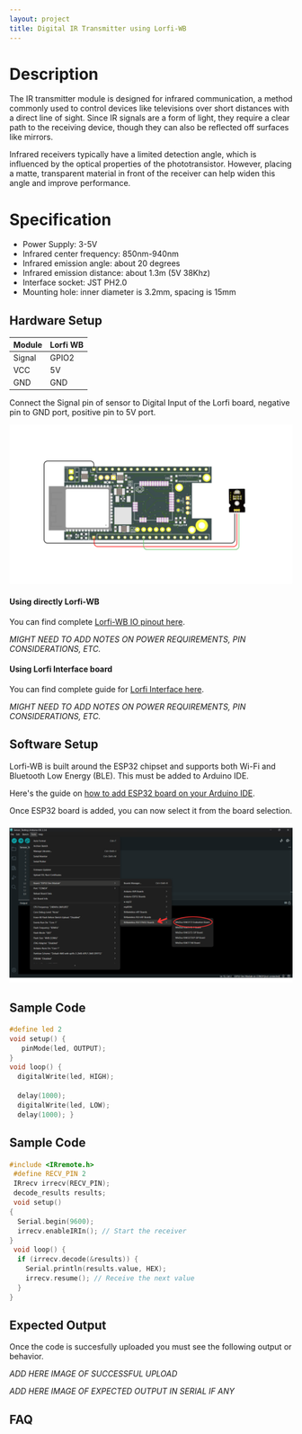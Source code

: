 ```yaml
---
layout: project
title: Digital IR Transmitter using Lorfi-WB
---
```


# Description

The IR transmitter module is designed for infrared communication, a method commonly used to control devices like televisions over short distances with a direct line of sight. Since IR signals are a form of light, they require a clear path to the receiving device, though they can also be reflected off surfaces like mirrors.

Infrared receivers typically have a limited detection angle, which is influenced by the optical properties of the phototransistor. However, placing a matte, transparent material in front of the receiver can help widen this angle and improve performance.

# Specification

- Power Supply: 3-5V
- Infrared center frequency: 850nm-940nm
- Infrared emission angle: about 20 degrees
- Infrared emission distance: about 1.3m (5V 38Khz)
- Interface socket: JST PH2.0
- Mounting hole: inner diameter is 3.2mm, spacing is 15mm

## Hardware Setup

|     Module    |   Lorfi WB  |
|---------------|-------------|
| Signal        | GPIO2       |
| VCC           | 5V          |
| GND           | GND         |

Connect the Signal pin of sensor to Digital Input of the Lorfi board, negative pin to GND port, positive pin to 5V port.

<p style="text-align: center;">
  <img src="\assets\Images\LORFI_Components\Lorfi-WB_Modules\6.png" alt="Centered Image" width="900" />
</p>

#### Using directly Lorfi-WB

You can find complete <a href="/docs/Hardware_Guide.html">Lorfi-WB IO pinout here</a>.

*MIGHT NEED TO ADD NOTES ON POWER REQUIREMENTS, PIN CONSIDERATIONS, ETC.*

#### Using Lorfi Interface board

You can find complete guide for <a href="/docs/Hardware_Guide.html">Lorfi Interface here</a>.

*MIGHT NEED TO ADD NOTES ON POWER REQUIREMENTS, PIN CONSIDERATIONS, ETC.*

## Software Setup

Lorfi-WB is built around the ESP32 chipset and supports both Wi-Fi and Bluetooth Low Energy (BLE). This must be added to Arduino IDE.

Here's the guide on <a href="/docs/Software_Guide.html">how to add ESP32 board on your Arduino IDE</a>.

Once ESP32 board is added, you can now select it from the board selection.

<p style="text-align: center;">
  <img src="\assets\Images\LORFI_Components\Software-Guide_Images\Software_Guide4.png" alt="Centered Image" width="900" />
</p>

## **Sample Code**
```c
#define led 2
void setup() {                
   pinMode(led, OUTPUT);     
}
void loop() {
  digitalWrite(led, HIGH);  

  delay(1000);               
  digitalWrite(led, LOW);   
  delay(1000); }
```

## **Sample Code**
```c
#include <IRremote.h>
 #define RECV_PIN 2
 IRrecv irrecv(RECV_PIN);
 decode_results results;
 void setup()
{
  Serial.begin(9600);
  irrecv.enableIRIn(); // Start the receiver
}
 void loop() {
  if (irrecv.decode(&results)) {
    Serial.println(results.value, HEX);
    irrecv.resume(); // Receive the next value
  }
}
```

## Expected Output

Once the code is succesfully uploaded you must see the following output or behavior.

*ADD HERE IMAGE OF SUCCESSFUL UPLOAD*

*ADD HERE IMAGE OF EXPECTED OUTPUT IN SERIAL IF ANY*

## FAQ
